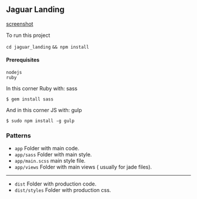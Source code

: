 ## Jaguar Landing

[screenshot](https://github.com/anamariasosa/jaguar_landing/blob/master/screenshots/home.png?raw=true)

To run this project

```cd jaguar_landing```
```&& npm install```

#### Prerequisites
```
nodejs
ruby
```

In this corner Ruby with: sass
```
$ gem install sass
```

And in this corner JS with: gulp
```
$ sudo npm install -g gulp
```

### Patterns
- ``app`` Folder with main code.
- ``app/sass`` Folder with main style.
- ``app/main.scss`` main style file.
- ``app/views`` Folder with main views ( usually for jade files).

-----------------------

- ``dist`` Folder with production code.
- ``dist/styles`` Folder with production css.
